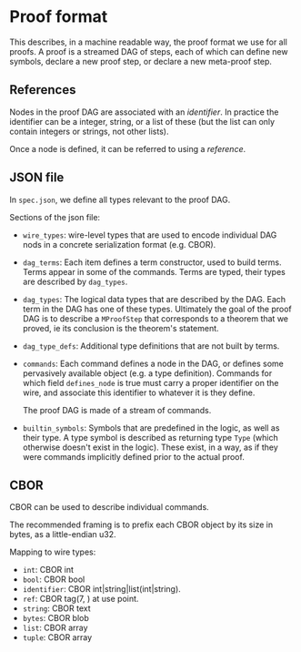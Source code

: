 
# Proof format

This describes, in a machine readable way, the proof format we use for all
proofs.
A proof is a streamed DAG of steps, each of which can define new symbols,
declare a new proof step, or declare a new meta-proof step.

## References

Nodes in the proof DAG are associated with an _identifier_.
In practice the identifier can be a integer, string, or a list of these
(but the list can only contain integers or strings, not other lists).

Once a node is defined, it can be referred to using a _reference_.

## JSON file
In `spec.json`, we define all types relevant to the proof DAG.

Sections of the json file:

- `wire_types`: wire-level types that are used to encode individual DAG
nods in a concrete serialization format (e.g. CBOR).
- `dag_terms`: Each item defines a term constructor, used to build terms.
    Terms appear in some of the commands. Terms are typed, their types
    are described by `dag_types`.
- `dag_types`: The logical data types that are described by the DAG. Each
    term in the DAG has one of these types. Ultimately
    the goal of the proof DAG is to describe a `MProofStep` that corresponds
    to a theorem that we proved, ie its conclusion is the theorem's statement.
- `dag_type_defs`: Additional type definitions that are not built by terms.
- `commands`: Each command defines a node in the DAG, or defines some
    pervasively available object (e.g. a type definition). Commands
    for which field `defines_node` is true must carry a proper identifier
    on the wire, and associate this identifier to whatever it is they define.

    The proof DAG is made of a stream of commands.
- `builtin_symbols`: Symbols that are predefined in the logic, as well as their type.
    A type symbol is described as returning type `Type` (which otherwise doesn't exist in the logic).
    These exist, in a way, as if they were commands implicitly
    defined prior to the actual proof.

## CBOR

CBOR can be used to describe individual commands.

The recommended framing is to prefix each CBOR object by its size in bytes, as
a little-endian u32.

Mapping to wire types:

- `int`: CBOR int
- `bool`: CBOR bool
- `identifier`: CBOR int|string|list(int|string).
- `ref`: CBOR tag(7, <identifier>) at use point.
- `string`: CBOR text
- `bytes`: CBOR blob
- `list`: CBOR array
- `tuple`: CBOR array
